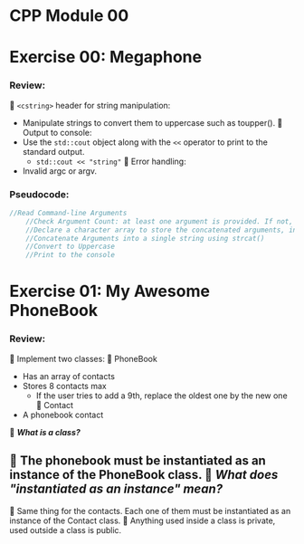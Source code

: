 # CPP Module 00

# Exercise 00: Megaphone

### Review:
🔹 `<cstring>` header for string manipulation: 
- Manipulate strings to convert them to uppercase such as toupper().
🔹 Output to console:
- Use the `std::cout` object along with the `<<` operator to print to the standard output.
	- `std::cout << "string"`
🔹 Error handling: 
- Invalid argc or argv.

### Pseudocode:
```C++
//Read Command-line Arguments
	//Check Argument Count: at least one argument is provided. If not, print message and exit
	//Declare a character array to store the concatenated arguments, initialized with 0's
	//Concatenate Arguments into a single string using strcat()
	//Convert to Uppercase
	//Print to the console
```

# Exercise 01: My Awesome PhoneBook

### Review:
🔹 Implement two classes:
🔸 PhoneBook
- Has an array of contacts
- Stores 8 contacts max
	- If the user tries to add a 9th, replace the oldest one by the new one
🔸 Contact
- A phonebook contact

🧐 ***What is a class?***

🔹 The phonebook must be instantiated as an instance of the PhoneBook class. 
🧐 ***What does "instantiated as an instance" mean?***
- 
🔹 Same thing for the contacts. Each one of them must be instantiated as an instance of the Contact class. 
🔹 Anything used inside a class is private, used outside a class is public.
